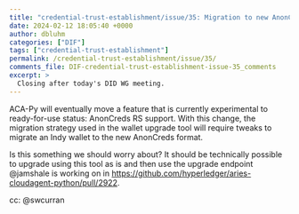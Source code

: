 ```yaml
---
title: "credential-trust-establishment/issue/35: Migration to new AnonCreds object format"
date: 2024-02-12 18:05:40 +0000
author: dbluhm
categories: ["DIF"]
tags: ["credential-trust-establishment"]
permalink: /credential-trust-establishment/issue/35/
comments_file: DIF-credential-trust-establishment-issue-35_comments
excerpt: >
  Closing after today's DID WG meeting.
---
```

ACA-Py will eventually move a feature that is currently experimental to ready-for-use status: AnonCreds RS support. With this change, the migration strategy used in the wallet upgrade tool will require tweaks to migrate an Indy wallet to the new AnonCreds format.

Is this something we should worry about? It should be technically possible to upgrade using this tool as is and then use the upgrade endpoint @jamshale is working on in https://github.com/hyperledger/aries-cloudagent-python/pull/2922.

cc: @swcurran 